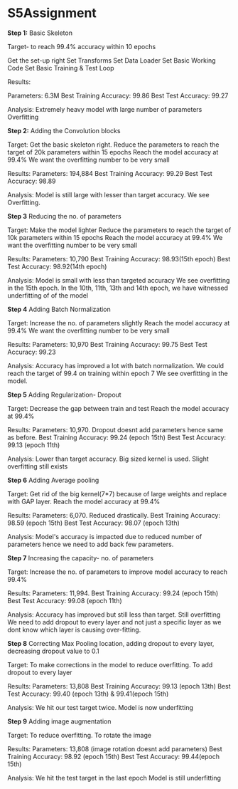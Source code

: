 # S5Assignment
**Step 1:** Basic Skeleton

Target- to reach 99.4% accuracy within 10 epochs

Get the set-up right
Set Transforms
Set Data Loader
Set Basic Working Code
Set Basic Training & Test Loop

Results:

Parameters: 6.3M
Best Training Accuracy: 99.86
Best Test Accuracy: 99.27

Analysis: 
Extremely heavy model with large number of parameters
Overfitting


**Step 2:** Adding the Convolution blocks

Target: 
Get the basic skeleton right. 
Reduce the parameters to reach the target of 20k parameters within 15 epochs
Reach the model accuracy at 99.4%
We want the overfitting number to be very small

Results:
Parameters: 194,884
Best Training Accuracy: 99.29
Best Test Accuracy: 98.89

Analysis: 
Model is still large with lesser than target accuracy. 
We see Overfitting. 


**Step 3** Reducing the no. of parameters

Target: 
Make the model lighter
Reduce the parameters to reach the target of 10k parameters within 15 epochs
Reach the model accuracy at 99.4%
We want the overfitting number to be very small

Results:
Parameters: 10,790
Best Training Accuracy: 98.93(15th epoch)
Best Test Accuracy: 98.92(14th epoch)

Analysis: 
Model is small with less than targeted accuracy
We see overfitting in the 15th epoch. In the 10th, 11th, 13th and 14th epoch, we have witnessed underfitting of of the model


**Step 4** Adding Batch Normalization

Target: 
Increase the no. of parameters slightly
Reach the model accuracy at 99.4%
We want the overfitting number to be very small

Results:
Parameters: 10,970
Best Training Accuracy: 99.75
Best Test Accuracy: 99.23

Analysis: 
Accuracy has improved a lot with batch normalization. We could reach the target of 99.4 on training within epoch 7
We see overfitting in the model.


**Step 5** Adding Regularization- Dropout

Target: 
Decrease the gap between train and test
Reach the model accuracy at 99.4%


Results:
Parameters: 10,970. Dropout doesnt add parameters hence same as before.
Best Training Accuracy: 99.24 (epoch 15th)
Best Test Accuracy: 99.13 (epoch 11th)

Analysis: 
Lower than target accuracy. Big sized kernel is used. Slight overfitting still exists


**Step 6** Adding Average pooling

Target: 
Get rid of the big kernel(7*7) because of large weights and replace with GAP layer.
Reach the model accuracy at 99.4%


Results:
Parameters: 6,070. Reduced drastically.
Best Training Accuracy: 98.59 (epoch 15th)
Best Test Accuracy: 98.07 (epoch 13th)

Analysis: 
Model's accuracy is impacted due to reduced number of parameters hence we need to add back few parameters.


**Step 7** Increasing the capacity- no. of parameters

Target: 
Increase the no. of parameters to improve model accuracy to reach 99.4%


Results:
Parameters: 11,994.
Best Training Accuracy: 99.24 (epoch 15th)
Best Test Accuracy: 99.08 (epoch 11th)

Analysis: 
Accuracy has improved but still less than target.
Still overfitting
We need to add dropout to every layer and not just a specific layer as we dont know which layer is causing over-fitting.


**Step 8** Correcting Max Pooling location, adding dropout to every layer, decreasing dropout value to 0.1

Target: 
To make corrections in the model to reduce overfitting.
To add dropout to every layer


Results:
Parameters: 13,808
Best Training Accuracy: 99.13 (epoch 13th)
Best Test Accuracy: 99.40 (epoch 13th) & 99.41(epoch 15th)

Analysis: 
We hit our test target twice. 
Model is now underfitting


**Step 9** Adding image augmentation

Target: 
To reduce overfitting.
To rotate the image 


Results:
Parameters: 13,808 (image rotation doesnt add parameters)
Best Training Accuracy: 98.92 (epoch 15th)
Best Test Accuracy: 99.44(epoch 15th)

Analysis: 
We hit the test target in the last epoch 
Model is still underfitting

